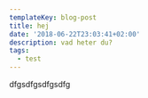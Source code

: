 ```yaml
---
templateKey: blog-post
title: hej
date: '2018-06-22T23:03:41+02:00'
description: vad heter du?
tags:
  - test
---
```

dfgsdfgsdfgsdfg
